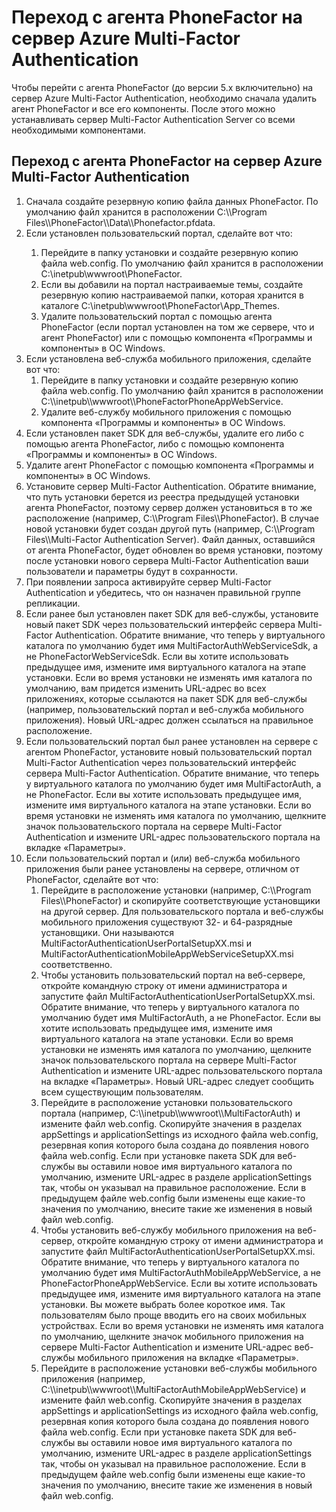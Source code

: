 <properties 
	pageTitle="Переход с агента PhoneFactor на сервер Azure Multi-Factor Authentication" 
	description="В этом документе описывается, как приступить к работе с сервером Azure MFA и заменить старую версию агента PhoneFactor." 
	services="multi-factor-authentication" 
	documentationCenter="" 
	authors="billmath" 
	manager="stevenpo" 
	editor="curtland"/>

<tags 
	ms.service="multi-factor-authentication" 
	ms.workload="identity" 
	ms.tgt_pltfrm="na" 
	ms.devlang="na" 
	ms.topic="article" 
	ms.date="08/24/2015" 
	ms.author="billmath"/>

# Переход с агента PhoneFactor на сервер Azure Multi-Factor Authentication

Чтобы перейти с агента PhoneFactor (до версии 5.x включительно) на сервер Azure Multi-Factor Authentication, необходимо сначала удалить агент PhoneFactor и все его компоненты. После этого можно устанавливать сервер Multi-Factor Authentication Server со всеми необходимыми компонентами.

## Переход с агента PhoneFactor на сервер Azure Multi-Factor Authentication
<ol>
<li>Сначала создайте резервную копию файла данных PhoneFactor. По умолчанию файл хранится в расположении C:\\Program Files\\PhoneFactor\\Data\\Phonefactor.pfdata.


<li>Если установлен пользовательский портал, сделайте вот что:</li>
<ol>
<li>Перейдите в папку установки и создайте резервную копию файла web.config. По умолчанию файл хранится в расположении C:\inetpub\wwwroot\PhoneFactor.</li>


<li>Если вы добавили на портал настраиваемые темы, создайте резервную копию настраиваемой папки, которая хранится в каталоге C:\inetpub\wwwroot\PhoneFactor\App_Themes.</li>


<li>Удалите пользовательский портал с помощью агента PhoneFactor (если портал установлен на том же сервере, что и агент PhoneFactor) или с помощью компонента «Программы и компоненты» в ОС Windows.</li></ol>




<li>Если установлена веб-служба мобильного приложения, сделайте вот что: <ol> <li>Перейдите в папку установки и создайте резервную копию файла web.config. По умолчанию файл хранится в расположении C:\\inetpub\\wwwroot\\PhoneFactorPhoneAppWebService.</li> <li>Удалите веб-службу мобильного приложения с помощью компонента «Программы и компоненты» в ОС Windows.</li></ol>

<li>Если установлен пакет SDK для веб-службы, удалите его либо с помощью агента PhoneFactor, либо с помощью компонента «Программы и компоненты» в ОС Windows.

<li>Удалите агент PhoneFactor с помощью компонента «Программы и компоненты» в ОС Windows.

<li>Установите сервер Multi-Factor Authentication. Обратите внимание, что путь установки берется из реестра предыдущей установки агента PhoneFactor, поэтому сервер должен установиться в то же расположение (например, C:\\Program Files\\PhoneFactor). В случае новой установки будет создан другой путь (например, C:\\Program Files\\Multi-Factor Authentication Server). Файл данных, оставшийся от агента PhoneFactor, будет обновлен во время установки, поэтому после установки нового сервера Multi-Factor Authentication ваши пользователи и параметры будут в сохранности.

<li>При появлении запроса активируйте сервер Multi-Factor Authentication и убедитесь, что он назначен правильной группе репликации.

<li>Если ранее был установлен пакет SDK для веб-службы, установите новый пакет SDK через пользовательский интерфейс сервера Multi-Factor Authentication. Обратите внимание, что теперь у виртуального каталога по умолчанию будет имя MultiFactorAuthWebServiceSdk, а не PhoneFactorWebServiceSdk. Если вы хотите использовать предыдущее имя, измените имя виртуального каталога на этапе установки. Если во время установки не изменять имя каталога по умолчанию, вам придется изменить URL-адрес во всех приложениях, которые ссылаются на пакет SDK для веб-службы (например, пользовательский портал и веб-служба мобильного приложения). Новый URL-адрес должен ссылаться на правильное расположение.

<li>Если пользовательский портал был ранее установлен на сервере с агентом PhoneFactor, установите новый пользовательский портал Multi-Factor Authentication через пользовательский интерфейс сервера Multi-Factor Authentication. Обратите внимание, что теперь у виртуального каталога по умолчанию будет имя MultiFactorAuth, а не PhoneFactor. Если вы хотите использовать предыдущее имя, измените имя виртуального каталога на этапе установки. Если во время установки не изменять имя каталога по умолчанию, щелкните значок пользовательского портала на сервере Multi-Factor Authentication и измените URL-адрес пользовательского портала на вкладке «Параметры».

<li>Если пользовательский портал и (или) веб-служба мобильного приложения были ранее установлены на сервере, отличном от PhoneFactor, сделайте вот что: <ol> <li>Перейдите в расположение установки (например, C:\\Program Files\\PhoneFactor) и скопируйте соответствующие установщики на другой сервер. Для пользовательского портала и веб-службы мобильного приложения существуют 32- и 64-разрядные установщики. Они называются MultiFactorAuthenticationUserPortalSetupXX.msi и MultiFactorAuthenticationMobileAppWebServiceSetupXX.msi соответственно.</li> <li>Чтобы установить пользовательский портал на веб-сервере, откройте командную строку от имени администратора и запустите файл MultiFactorAuthenticationUserPortalSetupXX.msi. Обратите внимание, что теперь у виртуального каталога по умолчанию будет имя MultiFactorAuth, а не PhoneFactor. Если вы хотите использовать предыдущее имя, измените имя виртуального каталога на этапе установки. Если во время установки не изменять имя каталога по умолчанию, щелкните значок пользовательского портала на сервере Multi-Factor Authentication и измените URL-адрес пользовательского портала на вкладке «Параметры». Новый URL-адрес следует сообщить всем существующим пользователям.</li> <li>Перейдите в расположение установки пользовательского портала (например, C:\\inetpub\\wwwroot\\MultiFactorAuth) и измените файл web.config. Скопируйте значения в разделах appSettings и applicationSettings из исходного файла web.config, резервная копия которого была создана до появления нового файла web.config. Если при установке пакета SDK для веб-службы вы оставили новое имя виртуального каталога по умолчанию, измените URL-адрес в разделе applicationSettings так, чтобы он указывал на правильное расположение. Если в предыдущем файле web.config были изменены еще какие-то значения по умолчанию, внесите такие же изменения в новый файл web.config.</li> <li>Чтобы установить веб-службу мобильного приложения на веб-сервер, откройте командную строку от имени администратора и запустите файл MultiFactorAuthenticationUserPortalSetupXX.msi. Обратите внимание, что теперь у виртуального каталога по умолчанию будет имя MultiFactorAuthMobileAppWebService, а не PhoneFactorPhoneAppWebService. Если вы хотите использовать предыдущее имя, измените имя виртуального каталога на этапе установки. Вы можете выбрать более короткое имя. Так пользователям было проще вводить его на своих мобильных устройствах. Если во время установки не изменять имя каталога по умолчанию, щелкните значок мобильного приложения на сервере Multi-Factor Authentication и измените URL-адрес веб-службы мобильного приложения на вкладке «Параметры».</li> <li>Перейдите в расположение установки веб-службы мобильного приложения (например, C:\\inetpub\\wwwroot\\MultiFactorAuthMobileAppWebService) и измените файл web.config. Скопируйте значения в разделах appSettings и applicationSettings из исходного файла web.config, резервная копия которого была создана до появления нового файла web.config. Если при установке пакета SDK для веб-службы вы оставили новое имя виртуального каталога по умолчанию, измените URL-адрес в разделе applicationSettings так, чтобы он указывал на правильное расположение. Если в предыдущем файле web.config были изменены еще какие-то значения по умолчанию, внесите такие же изменения в новый файл web.config.</li></ol>


 


 

<!---HONumber=Oct15_HO3-->